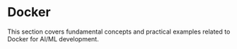 # Docker

This section covers fundamental concepts and practical examples related to Docker for AI/ML development.